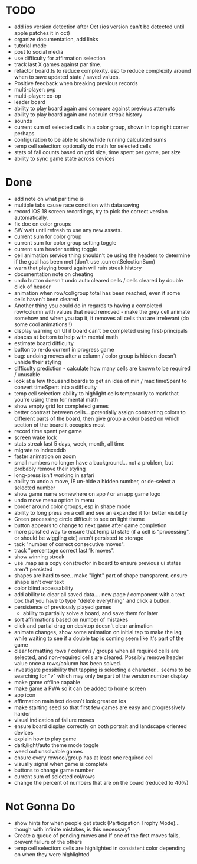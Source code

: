# TODO

- add ios version detection after Oct (ios version can't be detected until apple patches it in oct)
- organize documentation, add links
- tutorial mode
- post to social media
- use difficulty for affirmation selection
- track last X games against par time.
- refactor board.ts to reduce complexity. esp to reduce complexity around when to save updated state / saved values.
- Positive feedback when breaking previous records 
- multi-player: pvp
- multi-player: co-op
- leader board
- ability to play board again and compare against previous attempts
- ability to play board again and not ruin streak history
- sounds
- current sum of selected cells in a color group, shown in top right corner perhaps
- configuration to be able to show/hide running calculated sums
- temp cell selection: optionally do math for selected cells
- stats of fail counts based on grid size, time spent per game, per size
- ability to sync game state across devices

# Done

- add note on what par time is
- multiple tabs cause race condition with data saving
- record iOS 18 screen recordings, try to pick the correct version automatically.
- fix doc on color groups
- SW wait until refresh to use any new assets.
- current sum for color group 
- current sum for color group setting toggle
- current sum header setting toggle
- cell animation service thing shouldn't be using the headers to determine if the goal has been met (don't use .currentSelectionSum)
- warn that playing board again will ruin streak history
- documentation note on cheating
- undo button doesn't undo auto cleared cells / cells cleared by double click of header
- animation when row/col/group total has been reached, even if some cells haven't been cleared
- Another thing you could do in regards to having a completed row/column with values that need removed - make the grey cell animate somehow and when you tap it, it removes all cells that are irrelevant (do some cool animations!!)
- display warning on UI if board can't be completed using first-principals
- abacas at bottom to help with mental math
- estimate board difficulty
- button to re-do current in progress game
- bug: undoing moves after a column / color group is hidden doesn't unhide their styling
- difficulty prediction - calculate how many cells are known to be required / unusable
- look at a few thousand boards to get an idea of min / max timeSpent to convert timeSpent into a difficulty
- temp cell selection: ability to highlight cells temporarily to mark that you're using them for mental math
- show empty grid for completed games
- better contrast between cells... potentially assign contrasting colors to different parts of the board, then give group a color based on which section of the board it occupies most
- record time spent per game
- screen wake lock
- stats streak last 5 days, week, month, all time
- migrate to indexeddb
- faster animation on zoom
- small numbers no longer have a background... not a problem, but probably remove their styling
- long-press isn't working in safari
- ability to undo a move, IE un-hide a hidden number, or de-select a selected number
- show game name somewhere on app / or an app game logo
- undo move menu option in menu
- border around color groups, esp in shape mode
- ability to long press on a cell and see an expanded it for better visibility
- Green processing circle difficult to see on light theme
- button appears to change to next game after game completion
- more polished way to ensure that temp UI state (if a cell is "processing", or should be wiggling etc) aren't persisted to storage
- tack "number of correct consecutive moves".
- track "percentage correct last 1k moves".
- show winning streak
- use .map as a copy constructor in board to ensure previous ui states aren't persisted
- shapes are hard to see.. make "light" part of shape transparent. ensure shape isn't over text
- color blind accessability
- add ability to clear all saved data.... new page / component with a text box that you have to type "delete everything" and click a button.
- persistence of previously played games
  - ability to partially solve a board, and save them for later
- sort affirmations based on number of mistakes
- click and partial drag on desktop doesn't clear animation
- animate changes, show some animation on initial tap to make the lag while waiting to see if a double tap is coming seem like it's part of the game
- clear formatting rows / columns / groups when all required cells are selected, and non-required cells are cleared. Possibly remove header value once a rows/column has been solved.
- investigate possibility that tapping is selecting a character... seems to be searching for "v" which may only be part of the version number display
- make game offline capable
- make game a PWA so it can be added to home screen
- app icon
- affirmation main text doesn't look great on ios
- make starting seed so that first few games are easy and progressively harder
- visual indication of failure moves
- ensure board display correctly on both portrait and landscape oriented devices
- explain how to play game
- dark/light/auto theme mode toggle
- weed out unsolvable games
- ensure every row/col/group has at least one required cell
- visually signal when game is complete
- buttons to change game number
- current sum of selected col/rows
- change the percent of numbers that are on the board (reduced to 40%)



# Not Gonna Do

- show hints for when people get stuck (Participation Trophy Mode)... though with infinite mistakes, is this necessary?
- Create a queue of pending moves and If one of the first moves fails, prevent failure of the others
- temp cell selection: cells are highlighted in consistent color depending on when they were highlighted

